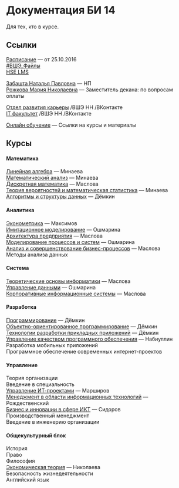 # Документация БИ 14

Для тех, кто в курсе.


## Ссылки

[Расписание](http://nnov.hse.ru/fpppks/uvb) — от 25.10.2016  
[#ВШЭ_Файлы](https://yadi.sk/d/Y8Cwc88uxgXT5)  
[HSE LMS](http://lms.hse.ru/)  

[Забашта Наталья Павловна](http://www.hse.ru/org/persons/202023) — НП  
[Рожкова Мария Николаевна](http://www.hse.ru/org/persons/201661) — Заместитель декана: по вопросам оплаты  

[Отдел развития карьеры](https://vk.com/hsenn_career) /ВШЭ НН /ВКонтакте  
[IT факультет](https://vk.com/hsennit) /ВШЭ НН /ВКонтакте  

[Онлайн обучение](online_education/README.md) — Ссылки на курсы и материалы  


## Курсы

#### Математика

[Линейная алгебра](2014-2015/141203_liniar_algebra.md) — Минаева  
[Математический анализ](2014-2015/150121_calculus.md) — Минаева  
[Дискретная математика](2014-2015/150411_descrete_math.md) — Маслова  
[Теория вероятностей и математическая статистика](2014-2015/150520_probability.md) — Минаева  
[Алгоритмы и структуры данных](2015-2016/151105_algorythms.md) — Дёмкин  


#### Аналитика

[Эконометрика](2014-2015/150126_econometrics.md) — Максимов  
[Имитационное моделирование](2015-2016/160404_modeling.md) — Ошмарина    
[Архитектура предприятия](2015-2016/160302_enterprise_architecture.md) — Маслова  
[Моделирование процессов и систем](2015-2016/160404_modeling.md) — Ошмарина  
[Анализ и совершенствование бизнес-процессов](2015-2016/160521_business_processes.md) — Маслова  
Методы анализа данных


#### Система

[Теоретические основы информатики](2014-2015/150516_informatics.md) — Маслова  
[Управление данными](2015-2016/160130_data_management.md) — Ошмарина  
[Корпоративные информационные системы](2015-2016/160328_cis.md) — Маслова  


#### Разработка

[Программирование](2014-2015/141211_programming.md) — Дёмкин  
[Объектно-ориентированное программирование](2014-2015/150305_oop.md) — Дёмкин  
[Технологии разработки прикладных приложений](2015-2016/160114_app_development.md) — Дёмкин  
[Управление качеством программного обеспечения](2016-2017/161112_qa.md) — Набиуллин  
Разработка мобильных приложений  
Программное обеспечение современных интернет-проектов  


#### Управление

Теория организации  
Введение в специальность  
[Управление ИТ-проектами](2015-2016/151114_it_projects.md) — Марширов  
[Менеджмент в области информационных технологий](2015-2016/151116_it_management.md) — Рождественский  
[Бизнес и инновации в сфере ИКТ](2015-2016/160301_it_business.md) — Сидоров  
Производственный менеджмент  
Введение в инженерию организации  


#### Общекультурный блок  

История  
Право  
Философия  
[Экономическая теория](2014-2015/141018_economics.md) — Николаева  
Безопасность жизнедеятельности  
Английский язык  

